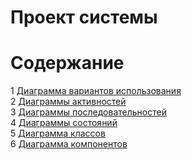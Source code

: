 # Проект системы
# Содержание
1 [Диаграмма вариантов использования](Use%20Case/README.md)  
2 [Диаграммы активностей](Activity/README.md)      
3 [Диаграммы последовательностей](Sequence/README.md)   
4 [Диаграммы состояний](State/README.md)    
5 [Диаграмма классов](Class/README.md)    
6 [Диаграмма компонентов](Component/README.md)
